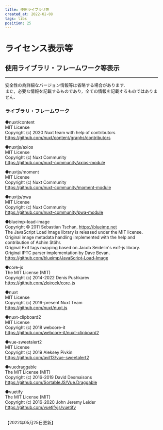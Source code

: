 ```yaml
---
title: 使用ライブラリ等
created_at: 2022-02-08
tags: libs
position: 25
---
```


# ライセンス表示等

## 使用ライブラリ・フレームワーク等表示
***

安全性の為詳細なバージョン情報等は省略する場合があります．  
また，必要な情報を記載するものであり，全ての情報を記載するものではありません．


### ライブラリ・フレームワーク
●nuxt/content  
MIT License  
Copyright (c) 2020 Nuxt team with help of contributors  
https://github.com/nuxt/content/graphs/contributors  

●nuxtjs/axios  
MIT License  
Copyright (c) Nuxt Community    
https://github.com/nuxt-community/axios-module    

●nuxtjs/moment  
MIT License  
Copyright (c) Nuxt Community    
https://github.com/nuxt-community/moment-module  

●nuxtjs/pwa  
MIT License  
Copyright (c) Nuxt Community  
https://github.com/nuxt-community/pwa-module  

●blueimp-load-image  
Copyright © 2011 Sebastian Tschan, https://blueimp.net  
The JavaScript Load Image library is released under the MIT license.  
Original image metadata handling implemented with the help and contribution of Achim Stöhr.  
Original Exif tags mapping based on Jacob Seidelin's exif-js library.  
Original IPTC parser implementation by Dave Bevan.  
https://github.com/blueimp/JavaScript-Load-Image

●core-js  
The MIT License (MIT)  
Copyright (c) 2014-2022 Denis Pushkarev  
https://github.com/zloirock/core-js

●nuxt  
MIT License  
Copyright (c) 2016-present Nuxt Team  
https://github.com/nuxt/nuxt.js  

●nuxt-clipboard2  
MIT License  
Copyright (c) 2018 webcore-it  
https://github.com/webcore-it/nuxt-clipboard2

●vue-sweetalert2  
MIT License  
Copyright (c) 2019 Aleksey Pivkin  
https://github.com/avil13/vue-sweetalert2  

●vuedraggable  
The MIT License (MIT)  
Copyright (c) 2016-2019 David Desmaisons  
https://github.com/SortableJS/Vue.Draggable  

●vuetify  
The MIT License (MIT)  
Copyright (c) 2016-2020 John Jeremy Leider  
https://github.com/vuetifyjs/vuetify  


<br>
【2022年05月25日更新】
